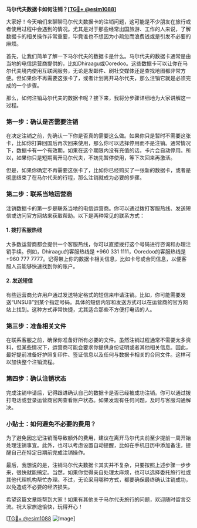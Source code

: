 **马尔代夫数据卡如何注销？[[TG💪+ @esim1088](https://t.me/s/esim1088)]**

大家好！今天咱们来聊聊马尔代夫数据卡的注销问题，这可能是不少朋友在旅行或者使用过程中会遇到的情况。尤其是对于那些经常出国旅游、工作的人来说，了解数据卡的相关操作非常重要，毕竟谁也不想因为小疏忽而浪费钱或是引发不必要的麻烦。

首先，让我们简单了解一下马尔代夫的数据卡是什么。马尔代夫的数据卡通常是由当地的电信运营商提供的，比如Dhiraagu或Ooredoo。这些数据卡可以让你在马尔代夫境内使用互联网服务，无论是发邮件、刷社交媒体还是查找地图都非常方便。但如果你不再需要这张卡了，或者计划离开马尔代夫，那么注销它就是必须完成的一个步骤。

那么，如何注销马尔代夫的数据卡呢？接下来，我将分步骤详细地为大家讲解这一过程。

### 第一步：确认是否需要注销

在决定注销之前，先确认一下你是否真的需要这么做。如果你只是暂时不需要这张卡，比如你打算回国后再次回来使用，那么你可以选择停用而不是注销。通常情况下，数据卡有一个有效期，如果在这个期限内没有充值的话，卡片会自动停用。所以，如果你只是短期离开马尔代夫，不妨先暂停使用，等下次回来再激活。

但是，如果你确定不再需要这张卡了，比如你已经购买了一张新的数据卡，或者是彻底结束了在马尔代夫的行程，那么注销就成为必要的步骤。

### 第二步：联系当地运营商

注销数据卡的第一步是联系当地的电信运营商。你可以通过拨打客服热线、发送短信或访问官方网站来获取帮助。以下是两种常见的联系方式：

#### 1. 拨打客服热线
大多数运营商都会提供一个客服热线，你可以直接拨打这个号码进行咨询和办理注销手续。例如，Dhiraagu的客服热线是 +960 331 1111，Ooredoo的客服热线是 +960 777 7777。记得带上你的数据卡相关信息，比如卡号或合同信息，以便客服人员能够快速找到你的账户。

#### 2. 发送短信
有些运营商允许用户通过发送特定格式的短信来申请注销。比如，你可能需要发送“UNSUB”到某个指定号码。具体的短信内容和发送方式可以在运营商的官方网站上找到。这种方式非常快捷，尤其适合那些不方便打电话的人。

### 第三步：准备相关文件

在联系客服之前，确保你准备好所有必要的文件。虽然注销过程通常不需要太多资料，但某些情况下，运营商可能会要求你提供身份证明或者其他相关信息。因此，最好提前准备好护照复印件、签证信息以及任何与数据卡相关的合同文件。这样可以加快整个注销流程。

### 第四步：确认注销状态

完成注销申请后，记得跟进确认自己的数据卡是否已经被成功注销。你可以通过拨打电话或登录运营商官网查看账户状态。如果发现有任何问题，及时与客服沟通解决。

### 小贴士：如何避免不必要的费用？

为了避免因忘记注销而导致额外的费用，建议在离开马尔代夫前至少提前一周开始处理注销事宜。此外，也可以考虑设置自动提醒，比如在手机日历中添加备注，提醒自己在特定日期前完成注销操作。

最后，我想说的是，注销马尔代夫数据卡其实并不复杂，只要按照上述步骤一步步来，很快就能搞定。当然，如果你觉得亲自处理太麻烦，也可以选择委托旅行社或其他代理机构帮忙办理。不过，无论采用哪种方式，都要确保最终确认注销成功，以免造成不必要的经济损失。

希望这篇文章能帮到大家！如果有其他关于马尔代夫旅行的问题，欢迎随时留言交流。祝大家旅途愉快，玩得开心！

[[TG💪+ @esim1088](https://t.me/s/esim1088) ![Image](https://i.postimg.cc/4NQfJmqS/Snipaste-2025-05-13-00-14-12.png)]